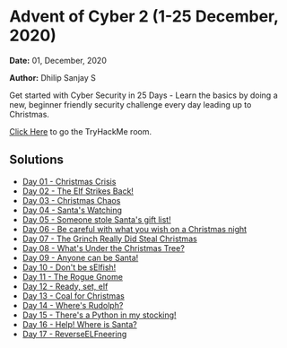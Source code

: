 # Advent of Cyber 2 (1-25 December, 2020)

**Date:** 01, December, 2020

**Author:** Dhilip Sanjay S

Get started with Cyber Security in 25 Days - Learn the basics by doing a new, beginner friendly security challenge every day leading up to Christmas.

[Click Here](https://tryhackme.com/room/adventofcyber2) to go the TryHackMe room.

## Solutions
- [Day 01 - Christmas Crisis](Day01-ChristmasCrisis.md)
- [Day 02 - The Elf Strikes Back!](Day02-TheElfStrikesBack.md)
- [Day 03 - Christmas Chaos](Day03-ChristmasChaos.md)
- [Day 04 - Santa's Watching](Day04-Santa'sWatching.md)
- [Day 05 - Someone stole Santa's gift list!](Day05-SomeonestoleSanta'sgiftlist.md)
- [Day 06 - Be careful with what you wish on a Christmas night](Day06-XSS.md)
- [Day 07 - The Grinch Really Did Steal Christmas](Day07-Wireshark.md)
- [Day 08 - What's Under the Christmas Tree?](Day08-Nmap.md)
- [Day 09 - Anyone can be Santa!](Day09-AnyonecanbeSanta.md)
- [Day 10 - Don't be sElfish!](Day10-Don'tbesElfish.md)
- [Day 11 - The Rogue Gnome](Day11-TheRogueGnome.md)
- [Day 12 - Ready, set, elf](Day12-Ready,set,elf.md)
- [Day 13 - Coal for Christmas](Day13-CoalforChristmas.md)
- [Day 14 - Where's Rudolph?](Day14-Where'sRudolph.md)
- [Day 15 - There's a Python in my stocking!](Day15-There'saPythoninmystocking.md)
- [Day 16 - Help! Where is Santa?](Day16-Help!WhereisSanta.md)
- [Day 17 - ReverseELFneering](Day17-ReverseELFneering.md)